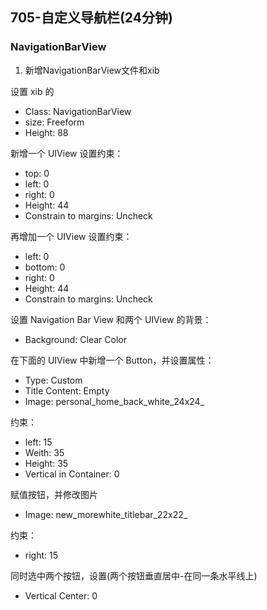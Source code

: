 ## 705-自定义导航栏(24分钟)

### NavigationBarView
1. 新增NavigationBarView文件和xib

设置 xib 的 
- Class: NavigationBarView
- size: Freeform
- Height: 88

新增一个 UIView
设置约束：
- top: 0
- left: 0
- right: 0
- Height: 44
- Constrain to margins: Uncheck

再增加一个 UIView
设置约束：
- left: 0
- bottom: 0
- right: 0
- Height: 44
- Constrain to margins: Uncheck

设置 Navigation Bar View  和两个 UIView 的背景：  
- Background: Clear Color

在下面的 UIView 中新增一个 Button，并设置属性：

- Type: Custom
- Title Content: Empty
- Image: personal_home_back_white_24x24_

约束：
- left: 15  
- Weith: 35  
- Height: 35
- Vertical in Container: 0

赋值按钮，并修改图片
- Image: new_morewhite_titlebar_22x22_

约束：  
- right: 15

同时选中两个按钮，设置(两个按钮垂直居中-在同一条水平线上)
- Vertical Center: 0 